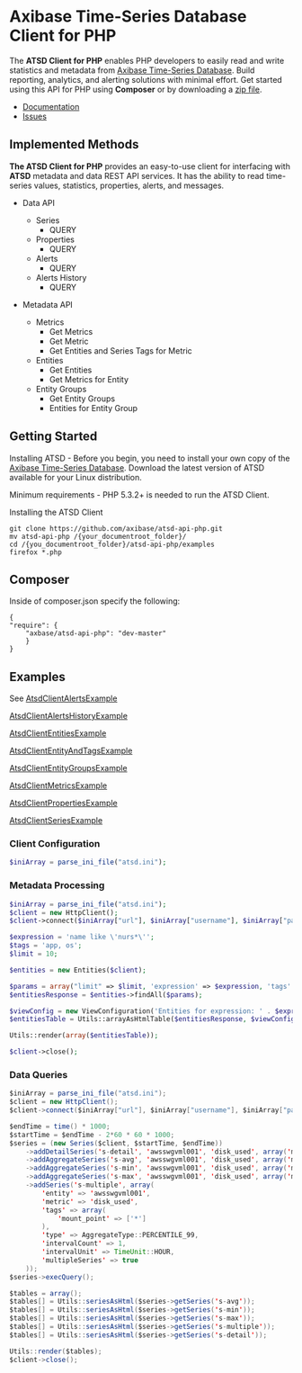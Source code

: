 # Axibase Time-Series Database Client for PHP

The **ATSD Client for PHP** enables PHP developers to easily read and write statistics and metadata from
[Axibase Time-Series Database][atsd]. Build reporting, analytics, and alerting solutions with minimal effort.
Get started using this API for PHP using **Composer** or by downloading a [zip file][atsd-zip].

* [Documentation][atsd-api]
* [Issues][atsd-issues]

## Implemented Methods

**The ATSD Client for PHP** provides an easy-to-use client for interfacing with **ATSD** metadata and data REST API services.
It has the ability to read time-series values, statistics, properties, alerts, and messages.

- Data API
    - Series
        - QUERY
    - Properties
        - QUERY
    - Alerts
        - QUERY
    - Alerts History
        - QUERY

- Metadata API
    - Metrics
        - Get Metrics
        - Get Metric
        - Get Entities and Series Tags for Metric
    - Entities
        - Get Entities
        - Get Metrics for Entity
    - Entity Groups
        - Get Entity Groups
        - Entities for Entity Group


## Getting Started
Installing ATSD - Before you begin, you need to install your own copy of the [Axibase Time-Series Database][atsd].
Download the latest version of ATSD available for your Linux distribution.

Minimum requirements - PHP 5.3.2+ is needed to run the ATSD Client.

Installing the ATSD Client

```
git clone https://github.com/axibase/atsd-api-php.git
mv atsd-api-php /{your_documentroot_folder}/
cd /{you_documentroot_folder}/atsd-api-php/examples
firefox *.php
```
## Composer
Inside of composer.json specify the following:
```
{
"require": {
    "axbase/atsd-api-php": "dev-master"
    }
}
```
## Examples

See
[AtsdClientAlertsExample][atsd-alerts-example]

[AtsdClientAlertsHistoryExample][atsd-alertsHistory-example]

[AtsdClientEntitiesExample][atsd-entities-example]

[AtsdClientEntityAndTagsExample][atsd-entitiesEndTags-example]

[AtsdClientEntityGroupsExample][atsd-entityGroup-example]

[AtsdClientMetricsExample][atsd-metrics-example]

[AtsdClientPropertiesExample][atsd-properties-example]

[AtsdClientSeriesExample][atsd-properties-example]


### Client Configuration

```php
$iniArray = parse_ini_file("atsd.ini");
```

### Metadata Processing
```php
$iniArray = parse_ini_file("atsd.ini");
$client = new HttpClient();
$client->connect($iniArray["url"], $iniArray["username"], $iniArray["password"]);

$expression = 'name like \'nurs*\'';
$tags = 'app, os';
$limit = 10;

$entities = new Entities($client);

$params = array("limit" => $limit, 'expression' => $expression, 'tags' => $tags );
$entitiesResponse = $entities->findAll($params);

$viewConfig = new ViewConfiguration('Entities for expression: ' . $expression . "; tags: " . $tags . "; limit: " . $limit, 'entities', array('lastInsertTime' => 'unixtimestamp'));
$entitiesTable = Utils::arrayAsHtmlTable($entitiesResponse, $viewConfig);

Utils::render(array($entitiesTable));

$client->close();
```

### Data Queries
```java
$iniArray = parse_ini_file("atsd.ini");
$client = new HttpClient();
$client->connect($iniArray["url"], $iniArray["username"], $iniArray["password"]);

$endTime = time() * 1000;
$startTime = $endTime - 2*60 * 60 * 1000;
$series = (new Series($client, $startTime, $endTime))
    ->addDetailSeries('s-detail', 'awsswgvml001', 'disk_used', array('mount_point' => ['/']))
    ->addAggregateSeries('s-avg', 'awsswgvml001', 'disk_used', array('mount_point' => ['/']), AggregateType::MIN, 1, TimeUnit::HOUR)
    ->addAggregateSeries('s-min', 'awsswgvml001', 'disk_used', array('mount_point' => ['/']), AggregateType::MAX, 1, TimeUnit::HOUR)
    ->addAggregateSeries('s-max', 'awsswgvml001', 'disk_used', array('mount_point' => ['/']), AggregateType::AVG, 1, TimeUnit::HOUR)
    ->addSeries('s-multiple', array(
        'entity' => 'awsswgvml001',
        'metric' => 'disk_used',
        'tags' => array(
            'mount_point' => ['*']
        ),
        'type' => AggregateType::PERCENTILE_99,
        'intervalCount' => 1,
        'intervalUnit' => TimeUnit::HOUR,
        'multipleSeries' => true
    ));
$series->execQuery();

$tables = array();
$tables[] = Utils::seriesAsHtml($series->getSeries('s-avg'));
$tables[] = Utils::seriesAsHtml($series->getSeries('s-min'));
$tables[] = Utils::seriesAsHtml($series->getSeries('s-max'));
$tables[] = Utils::seriesAsHtml($series->getSeries('s-multiple'));
$tables[] = Utils::seriesAsHtml($series->getSeries('s-detail'));

Utils::render($tables);
$client->close();
```


[atsd]:https://axibase.com/products/axibase-time-series-database/
[atsd-api]:https://axibase.com/products/axibase-time-series-database/reading-data/php/
[atsd-zip]:https://github.com/axibase/atsd-api-java/releases/download/untagged-0901a806a9372ef24c51/v0.3-alpha.zip
[atsd-issues]:https://www.axibase.com/support.htm

[atsd-alerts-example]:./examples/AlertsExample.html
[atsd-alertsHistory-example]:./examples/AlertsHistoryExample.html
[atsd-entities-example]:./examples/EntitiesExample.html
[atsd-entitiesEndTags-example]:./examples/EntityAndTagsExample.html
[atsd-entityGroup-example]:./examples/EntityGroupsExample.html
[atsd-metrics-example]:./examples/MetricsExample.html
[atsd-properties-example]:./examples/PropertiesExample.html
[atsd-properties-example]:./examples/SeriesExample.html
